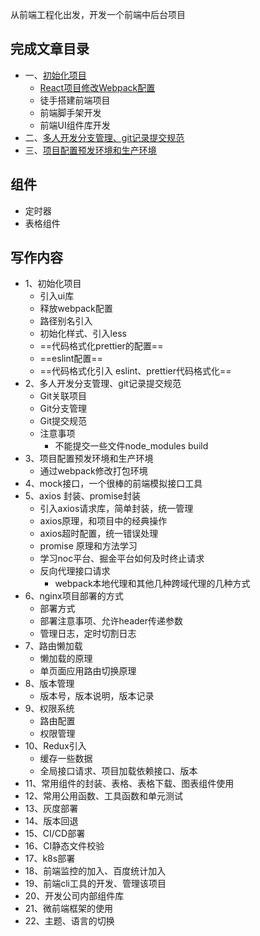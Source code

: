 从前端工程化出发，开发一个前端中后台项目

## 完成文章目录
- 一、[初始化项目](https://juejin.cn/post/6974416607581831204)
    - [React项目修改Webpack配置](https://juejin.cn/post/6974572885763424270)
    - 徒手搭建前端项目
    - 前端脚手架开发
    - 前端UI组件库开发
- 二、[多人开发分支管理、git记录提交规范](https://juejin.cn/post/6975811088818372615)
- 三、[项目配置预发环境和生产环境](https://juejin.cn/post/6976018053599330340)


## 组件
- 定时器
- 表格组件
## 写作内容

- 1、初始化项目
    - 引入ui库
    - 释放webpack配置
    - 路径别名引入
    - 初始化样式、引入less
    - ==代码格式化prettier的配置==
    - ==eslint配置==
    - ==代码格式化引入 eslint、prettier代码格式化==
- 2、多人开发分支管理、git记录提交规范
    - Git关联项目
    - Git分支管理
    - Git提交规范
    - 注意事项
        - 不能提交一些文件node_modules  build
- 3、项目配置预发环境和生产环境
    - 通过webpack修改打包环境
- 4、mock接口，一个很棒的前端模拟接口工具
- 5、axios 封装、promise封装
    - 引入axios请求库，简单封装，统一管理
    - axios原理，和项目中的经典操作
    - axios超时配置，统一错误处理
    - promise 原理和方法学习
    - 学习noc平台、掘金平台如何及时终止请求
    - 反向代理接口请求
        - webpack本地代理和其他几种跨域代理的几种方式
- 6、nginx项目部署的方式
    - 部署方式
    - 部署注意事项、允许header传递参数
    - 管理日志，定时切割日志
- 7、路由懒加载
    - 懒加载的原理
    - 单页面应用路由切换原理
- 8、版本管理
    - 版本号，版本说明，版本记录
- 9、权限系统
    - 路由配置
    - 权限管理
- 10、Redux引入
    - 缓存一些数据
    - 全局接口请求、项目加载依赖接口、版本
- 11、常用组件的封装、表格、表格下载、图表组件使用
- 12、常用公用函数、工具函数和单元测试
- 13、灰度部署
- 14、版本回退
- 15、CI/CD部署
- 16、CI静态文件校验
- 17、k8s部署
- 18、前端监控的加入、百度统计加入
- 19、前端cli工具的开发、管理该项目
- 20、开发公司内部组件库
- 21、微前端框架的使用
- 22、主题、语言的切换

